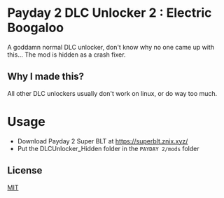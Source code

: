 # Payday 2 DLC Unlocker 2 : Electric Boogaloo
A goddamn normal DLC unlocker, don't know why no one came up with this... The mod is hidden as a crash fixer.

## Why I made this?
All other DLC unlockers usually don't work on linux, or do way too much.

# Usage
- Download Payday 2 Super BLT at https://superblt.znix.xyz/
- Put the DLCUnlocker_Hidden folder in the ``PAYDAY 2/mods`` folder

## License
[MIT](https://choosealicense.com/licenses/mit/)
